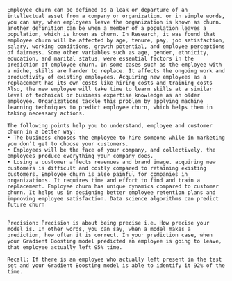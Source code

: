     Employee churn can be defined as a leak or departure of an intellectual asset from a company or organization. or in simple words, you can say, when employees leave the organization is known as churn. another definition can be when a member of a population leaves a population, which is known as churn. In Research, it was found that employee churn will be affected by age, tenure, pay, job satisfaction, salary, working conditions, growth potential, and employee perceptions of fairness. Some other variables such as age, gender, ethnicity, education, and marital status, were essential factors in the prediction of employee churn. In some cases such as the employee with a niche, skills are harder to replace. It affects the ongoing work and productivity of existing employees. Acquiring new employees as a replacement has its own costs like hiring costs and training costs Also, the new employee will take time to learn skills at a similar level of technical or business expertise knowledge as an older employee. Organizations tackle this problem by applying machine learning techniques to predict employee churn, which helps them in taking necessary actions.

    The following points help you to understand, employee and customer churn in a better way:
    • The business chooses the employee to hire someone while in marketing you don’t get to choose your customers.
    • Employees will be the face of your company, and collectively, the employees produce everything your company does.
    • Losing a customer affects revenues and brand image. acquiring new customers is difficult and costly compared to retaining existing customers. Employee churn is also painful for companies in organizations. It requires time and effort to find and train a replacement. Employee churn has unique dynamics compared to customer churn. It helps us in designing better employee retention plans and improving employee satisfaction. Data science algorithms can predict future churn


    Precision: Precision is about being precise i.e. How precise your model is. In other words, you can say, when a model makes a prediction, how often it is correct. In your prediction case, when your Gradient Boosting model predicted an employee is going to leave, that employee actually left 95% time.

    Recall: If there is an employee who actually left present in the test set and your Gradient Boosting model is able to identify it 92% of the time.
